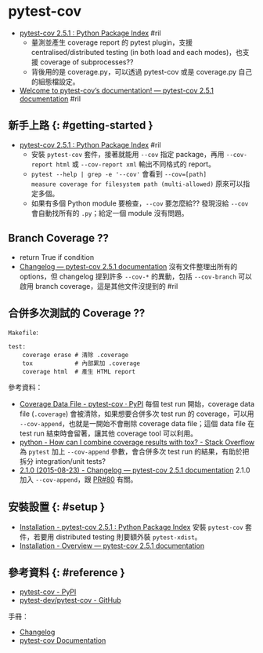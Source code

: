 # pytest-cov

  - [pytest\-cov 2\.5\.1 : Python Package Index](https://pypi.python.org/pypi/pytest-cov) #ril
      - 量測並產生 coverage report 的 pytest plugin，支援 centralised/distributed testing (in both load and each modes)，也支援 coverage of subprocesses??
      - 背後用的是 coverage.py，可以透過 pytest-cov 或是 coverage.py 自己的組態檔設定。
  - [Welcome to pytest\-cov’s documentation\! — pytest\-cov 2\.5\.1 documentation](http://pytest-cov.readthedocs.io/en/latest/) #ril

## 新手上路 {: #getting-started }

  - [pytest\-cov 2\.5\.1 : Python Package Index](https://pypi.python.org/pypi/pytest-cov) #ril
      - 安裝 `pytest-cov` 套件，接著就能用 `--cov` 指定 package，再用 `--cov-report html` 或 `--cov-report xml` 輸出不同格式的 report。
      - `pytest --help | grep -e '--cov'` 會看到 `--cov=[path]          measure coverage for filesystem path (multi-allowed)` 原來可以指定多個。
      - 如果有多個 Python module 要檢查，`--cov` 要怎麼給?? 發現沒給 `--cov` 會自動找所有的 `.py`；給定一個 module 沒有問題。

## Branch Coverage ??

  - return True if condition 
  - [Changelog — pytest\-cov 2\.5\.1 documentation](http://pytest-cov.readthedocs.io/en/latest/changelog.html) 沒有文件整理出所有的 options，但 changelog 提到許多 `--cov-*` 的異動，包括 `--cov-branch` 可以啟用 branch coverage，這是其他文件沒提到的 #ril

## 合併多次測試的 Coverage ??

`Makefile`:

```
test:
	coverage erase # 清除 .coverage
	tox            # 內部累加 .coverage
	coverage html  # 產生 HTML report
```

參考資料：

  - [Coverage Data File - pytest\-cov · PyPI](https://pypi.org/project/pytest-cov/#coverage-data-file) 每個 test run 開始，coverage data file (`.coverage`) 會被清除，如果想要合併多次 test run 的 coverage，可以用 `--cov-append`，也就是一開始不會刪除 coverage data file；這個 data file 在 test run 結束時會留著，讓其他 coverage tool 可以利用。
  - [python \- How can I combine coverage results with tox? \- Stack Overflow](https://stackoverflow.com/questions/50895525/) 為 `pytest` 加上 `--cov-append` 參數，會合併多次 test run 的結果，有助於把拆分 integration/unit tests?
  - [2.1.0 (2015-08-23) - Changelog — pytest\-cov 2\.5\.1 documentation](https://pytest-cov.readthedocs.io/en/latest/changelog.html#id16) 2.1.0 加入 `--cov-append`，跟 [PR#80](https://github.com/pytest-dev/pytest-cov/pull/80) 有關。

## 安裝設置 {: #setup }

  - [Installation - pytest\-cov 2\.5\.1 : Python Package Index](https://pypi.python.org/pypi/pytest-cov#installation) 安裝 `pytest-cov` 套件，若要用 distributed testing 則要額外裝 `pytest-xdist`。
  - [Installation - Overview — pytest\-cov 2\.5\.1 documentation](http://pytest-cov.readthedocs.io/en/latest/readme.html#installation)

## 參考資料 {: #reference }

  - [pytest-cov - PyPI](https://pypi.python.org/pypi/pytest-cov)
  - [pytest-dev/pytest-cov - GitHub](https://github.com/pytest-dev/pytest-cov)

手冊：

  - [Changelog](http://pytest-cov.readthedocs.io/en/latest/changelog.html)
  - [pytest-cov Documentation](http://pytest-cov.readthedocs.io/en/latest/)
